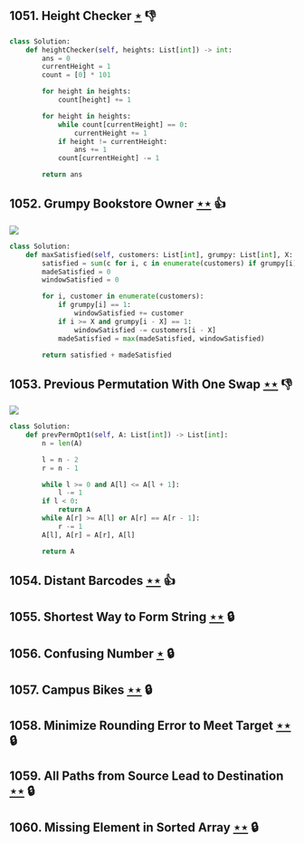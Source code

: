 ## 1051. Height Checker [$\star$](https://leetcode.com/problems/height-checker) :thumbsdown:

```python
class Solution:
    def heightChecker(self, heights: List[int]) -> int:
        ans = 0
        currentHeight = 1
        count = [0] * 101

        for height in heights:
            count[height] += 1

        for height in heights:
            while count[currentHeight] == 0:
                currentHeight += 1
            if height != currentHeight:
                ans += 1
            count[currentHeight] -= 1

        return ans
```

## 1052. Grumpy Bookstore Owner [$\star\star$](https://leetcode.com/problems/grumpy-bookstore-owner) :thumbsup:

![](https://img.shields.io/badge/-Sliding%20Window-1E88A8.svg?style=flat-square)

```python
class Solution:
    def maxSatisfied(self, customers: List[int], grumpy: List[int], X: int) -> int:
        satisfied = sum(c for i, c in enumerate(customers) if grumpy[i] == 0)
        madeSatisfied = 0
        windowSatisfied = 0

        for i, customer in enumerate(customers):
            if grumpy[i] == 1:
                windowSatisfied += customer
            if i >= X and grumpy[i - X] == 1:
                windowSatisfied -= customers[i - X]
            madeSatisfied = max(madeSatisfied, windowSatisfied)

        return satisfied + madeSatisfied
```

## 1053. Previous Permutation With One Swap [$\star\star$](https://leetcode.com/problems/previous-permutation-with-one-swap) :thumbsdown:

![](https://img.shields.io/badge/-Greedy-0B346E.svg?style=flat-square)

```python
class Solution:
    def prevPermOpt1(self, A: List[int]) -> List[int]:
        n = len(A)

        l = n - 2
        r = n - 1

        while l >= 0 and A[l] <= A[l + 1]:
            l -= 1
        if l < 0:
            return A
        while A[r] >= A[l] or A[r] == A[r - 1]:
            r -= 1
        A[l], A[r] = A[r], A[l]

        return A
```

## 1054. Distant Barcodes [$\star\star$](https://leetcode.com/problems/distant-barcodes) :thumbsup:

## 1055. Shortest Way to Form String [$\star\star$](https://leetcode.com/problems/shortest-way-to-form-string) 🔒

## 1056. Confusing Number [$\star$](https://leetcode.com/problems/confusing-number) 🔒

## 1057. Campus Bikes [$\star\star$](https://leetcode.com/problems/campus-bikes) 🔒

## 1058. Minimize Rounding Error to Meet Target [$\star\star$](https://leetcode.com/problems/minimize-rounding-error-to-meet-target) 🔒

## 1059. All Paths from Source Lead to Destination [$\star\star$](https://leetcode.com/problems/all-paths-from-source-lead-to-destination) 🔒

## 1060. Missing Element in Sorted Array [$\star\star$](https://leetcode.com/problems/missing-element-in-sorted-array) 🔒
